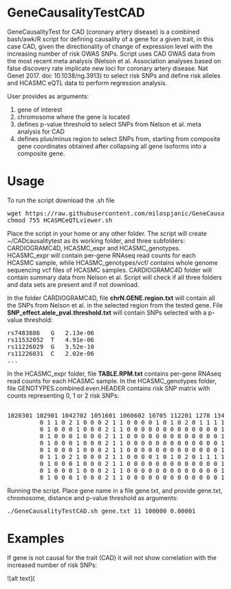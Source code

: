 # GeneCausalityTestCAD

GeneCausalityTest for CAD (coronary artery disease) is a combined bash/awk/R script for defining causality of a gene for a given trait, in this case CAD, given the directionality of change of expression level with the increasing number of risk GWAS SNPs. Script uses CAD GWAS data from the most recent meta analysis (Nelson et al. Association analyses based on false discovery rate implicate new loci for coronary artery disease. Nat Genet 2017. doi: 10.1038/ng.3913) to select risk SNPs and define risk alleles and HCASMC eQTL data to perform regression analysis.

User provides as arguments:

1. gene of interest
2. chromosome where the gene is located
3. defines p-value threshold to select SNPs from Nelson et al. meta analysis for CAD 
4. defines plus/minus region to select SNPs from, starting from composite gene coordinates obtained after collapsing all gene isoforms into a composite gene.

# Usage

To run the script download the .sh file
<pre>
wget https://raw.githubusercontent.com/milospjanic/GeneCausalityTestCAD/master/GeneCausalityTestCAD.sh
chmod 755 HCASMCeQTLviewer.sh
</pre>

Place the script in your home or any other folder. The script will create ~/CADcausalitytest as its working folder, and three subfolders: CARDIOGRAMC4D, HCASMC_expr and HCASMC_genotypes. HCASMC_expr will contain per-gene RNAseq read counts for each HCASMC sample, while HCASMC_genotypes/vcf/ contains whole genome sequencing vcf files of HCASMC samples. CARDIOGRAMC4D folder will contain summary data from Nelson et al. Script will check if all three folders and data sets are present and if not download.

In the folder CARDIOGRAMC4D, file **chrN.GENE.region.txt** will contain all the SNPs from Nelson et al. in the selected region from the tested gene. File **SNP_effect.alele_pval.threshold.txt** will contain SNPs selected with a p-value threshold:

<pre>
rs7483886	G	2.13e-06
rs11532052	T	4.91e-06
rs11226029	G	3.52e-10
rs11226031	C	2.02e-06
...
</pre>

In the HCASMC_expr folder, file **TABLE.RPM.txt** contains per-gene RNAseq read counts for each HCASMC sample. In the HCASMC_genotypes folder, file GENOTYPES.combined.even.HEADER contains risk SNP matrix with counts representing 0, 1 or 2 risk SNPs:

<pre>

1020301 102901 1042702 1051601 1060602 10705 112201 1278 1346 1347 1369 1386 1448 1483 1497 1522 1559 1576 1587 1596 177089 1795 1923 200212 2030801 2040401 20805 2102 2109 2115 2135 2139 2161 2228 2282 2305 2356 24156 2435 2463 2477 2510 289727 2989 3003 3100203 3101801 313605 59386145 59885590 7103002 8072501 8100901 9052004 9070202 9071501 9090701 CA1401
         0 1 1 0 2 1 0 0 0 2 1 1 0 0 0 0 1 0 1 0 2 0 1 1 1 1 0 1 0 1 1 0 2 2 1 0 1 1 2 1 2 0 1 1 0 1 2 1 2 0 1 0 0 1 0 1 1 0
         0 1 0 0 0 1 0 0 0 2 1 1 0 0 0 0 0 0 0 0 0 0 0 0 0 1 0 0 0 1 1 0 0 0 0 0 0 0 2 0 2 0 1 1 0 1 1 1 2 0 1 0 0 0 0 1 0 0
         0 1 0 0 0 1 0 0 0 2 1 1 0 0 0 0 0 0 0 0 0 0 0 0 0 1 0 0 0 1 1 0 0 0 0 0 0 0 2 0 2 0 1 1 0 1 1 1 2 0 1 0 0 0 0 1 0 0
         0 1 0 0 0 1 0 0 0 2 1 1 0 0 0 0 0 0 0 0 0 0 0 0 0 1 0 0 0 1 1 0 0 0 0 0 0 0 2 0 2 0 1 1 0 1 1 1 2 0 1 0 0 0 0 1 0 0
         0 1 0 0 0 1 0 0 0 2 1 1 0 0 0 0 0 0 0 0 0 0 0 0 0 1 0 0 0 1 1 0 0 0 0 0 0 0 2 0 2 0 1 1 0 1 1 1 2 0 1 0 0 0 0 1 0 0
         0 1 1 0 2 1 0 0 0 2 1 1 0 0 0 0 1 0 1 0 2 0 1 1 1 1 0 1 0 1 1 0 2 2 1 0 1 1 2 1 2 0 1 1 0 1 2 1 2 0 1 0 0 1 0 1 1 0
         0 1 0 0 0 1 0 0 0 2 1 1 0 0 0 0 0 0 0 0 0 0 0 0 0 1 0 0 0 1 1 0 0 0 0 0 0 0 2 0 2 0 1 1 0 1 1 1 2 0 1 0 0 0 0 1 0 0
         0 1 0 0 0 1 0 0 0 2 1 1 0 0 0 0 0 0 0 0 0 0 0 0 0 1 0 0 0 1 1 0 0 0 0 0 0 0 2 0 2 0 1 1 0 1 1 1 2 0 1 0 0 0 0 1 0 0
         0 1 0 0 0 1 0 0 0 2 1 1 0 0 0 0 0 0 0 0 0 0 0 0 0 1 0 0 0 1 1 0 0 0 0 0 0 0 2 0 2 0 1 1 0 1 1 1 2 0 1 0 0 0 0 1 0 0
</pre>

Running the script. Place gene name in a file gene.txt, and provide gene.txt, chromosome, distance and p-value threshold as arguments:

<pre>
./GeneCausalityTestCAD.sh gene.txt 11 100000 0.00001
</pre>

# Examples

If gene is not causal for the trait (CAD) it will not show correlation with the increased number of risk SNPs:


![alt text](

 
